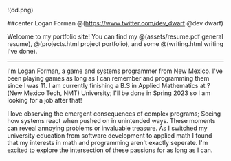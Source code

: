!(dd.png)

##center Logan Forman @(https://www.twitter.com/dev_dwarf @dev dwarf)

Welcome to my portfolio site! You can find my 
@(assets/resume.pdf general resume), 
@(projects.html project portfolio), and some 
@(writing.html writing I've done).

---
I'm Logan Forman, a game and systems programmer from New Mexico. I've been playing games as long as I can remember and programming them since I was 11. I am currently finishing a B.S in Applied Mathematics at ?(New Mexico Tech, NMT) University; I'll be done in Spring 2023 so I am looking for a job after that!


I love observing the emergent consequences of complex programs; Seeing how systems react when pushed on in unintended ways. These moments can reveal annoying problems or invaluable treasure. As I switched my university education from software development to applied math I found that my interests in math and programming aren't exactly seperate. I'm excited to explore the intersection of these passions for as long as I can.

